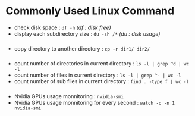 
# Commonly Used Linux Command

- check disk space : `df -h` _(df : disk free)_
- display each subdirectory size : `du -sh /*` _(du : disk usage)_

### 
- copy directory to another directory : `cp -r dir1/ dir2/`


### 
- count number of directories in current directory : `ls -l | grep ^d | wc -l`
- count number of files in current directory : `ls -l | grep ^- | wc -l`
- count number of sub files in current directory : `find . -type f | wc -l`

###
- Nvidia GPUs usage monnitoring : `nvidia-smi`
- Nvidia GPUs usage monnitoring for every second : `watch -d -n 1 nvidia-smi`
